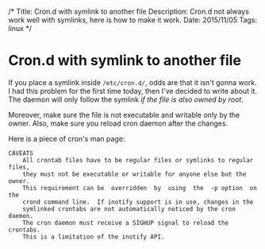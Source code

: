 /*
Title: Cron.d with symlink to another file
Description: Cron.d not always work well with symlinks, here is how to make it work.
Date: 2015/11/05
Tags: linux
*/

# Cron.d with symlink to another file

If you place a symlink inside `/etc/cron.d/`, odds are that it isn't gonna work.
I had this problem for the first time today, then I've decided to write about it.
The daemon will only follow the symlink *if the file is also owned by root*.

Moreover, make sure the file is not executable and writable only by the owner.
Also, make sure you reload cron daemon after the changes.

Here is a piece of cron's man page:

    CAVEATS
        All crontab files have to be regular files or symlinks to regular files,
        they must not be executable or writable for anyone else but the owner. 
        This requirement can be  overridden  by  using  the  -p option  on  the
        crond command line.  If inotify support is in use, changes in the 
        symlinked crontabs are not automatically noticed by the cron daemon.
        The cron daemon must receive a SIGHUP signal to reload the crontabs.
        This is a limitation of the inotify API.

